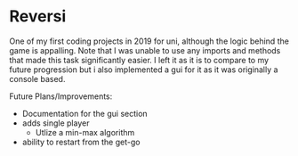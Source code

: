 # Reversi
One of my first coding projects in 2019 for uni, although the logic behind the game is appalling.
Note that I was unable to use any imports and methods that made this task significantly easier.
I left it as it is to compare to my future progression but i also  implemented a gui for it as it was originally a console based.


Future Plans/Improvements:

* Documentation for the gui section
* adds single player
  * Utlize a min-max algorithm
* ability to restart from the get-go
